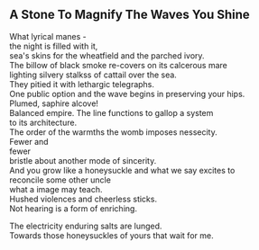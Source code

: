 A Stone To Magnify The Waves You Shine
--------------------------------------
What lyrical manes -  
the night is filled with it,  
sea's skins for the wheatfield and the parched ivory.  
The billow of black smoke re-covers on its calcerous mare  
lighting silvery stalkss of cattail over the sea.  
They pitied it with lethargic telegraphs.  
One public option and the wave begins in preserving your hips.  
Plumed, saphire alcove!  
Balanced empire. The line functions to gallop a system  
to its architecture.  
The order of the warmths the womb imposes nessecity.  
Fewer and  
fewer  
bristle about another mode of sincerity.  
And you grow like a honeysuckle and what we say excites to  
reconcile some other uncle  
what a image may teach.  
Hushed violences and cheerless sticks.  
Not hearing is a form of enriching.  
  
The electricity enduring salts are lunged.  
Towards those honeysuckles of yours that wait for me.  
